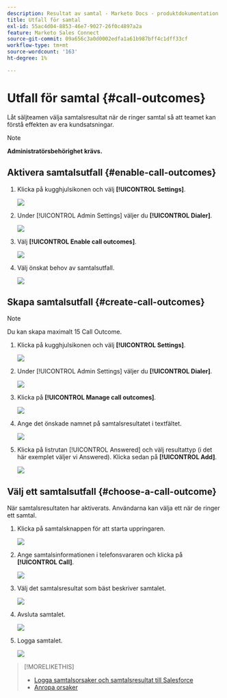 ```yaml
---
description: Resultat av samtal - Marketo Docs - produktdokumentation
title: Utfall för samtal
exl-id: 55ac4d04-8853-46e7-9027-26f0c4897a2a
feature: Marketo Sales Connect
source-git-commit: 09a656c3a0d0002edfa1a61b987bff4c1dff33cf
workflow-type: tm+mt
source-wordcount: '163'
ht-degree: 1%

---
```


# Utfall för samtal {#call-outcomes}

Låt säljteamen välja samtalsresultat när de ringer samtal så att teamet kan förstå effekten av era kundsatsningar.

>[!NOTE]
>
>**Administratörsbehörighet krävs.**

## Aktivera samtalsutfall {#enable-call-outcomes}

1. Klicka på kugghjulsikonen och välj **[!UICONTROL Settings]**.

   ![](assets/call-outcomes-1.png)

1. Under [!UICONTROL Admin Settings] väljer du **[!UICONTROL Dialer]**.

   ![](assets/call-outcomes-2.png)

1. Välj **[!UICONTROL Enable call outcomes]**.

   ![](assets/call-outcomes-3.png)

1. Välj önskat behov av samtalsutfall.

   ![](assets/call-outcomes-4.png)

## Skapa samtalsutfall {#create-call-outcomes}

>[!NOTE]
>
>Du kan skapa maximalt 15 Call Outcome.

1. Klicka på kugghjulsikonen och välj **[!UICONTROL Settings]**.

   ![](assets/call-outcomes-5.png)

1. Under [!UICONTROL Admin Settings] väljer du **[!UICONTROL Dialer]**.

   ![](assets/call-outcomes-6.png)

1. Klicka på **[!UICONTROL Manage call outcomes]**.

   ![](assets/call-outcomes-7.png)

1. Ange det önskade namnet på samtalsresultatet i textfältet.

   ![](assets/call-outcomes-8.png)

1. Klicka på listrutan [!UICONTROL Answered] och välj resultattyp (i det här exemplet väljer vi Answered). Klicka sedan på **[!UICONTROL Add]**.

   ![](assets/call-outcomes-9.png)

## Välj ett samtalsutfall {#choose-a-call-outcome}

När samtalsresultaten har aktiverats. Användarna kan välja ett när de ringer ett samtal.

1. Klicka på samtalsknappen för att starta uppringaren.

   ![](assets/call-outcomes-10.png)

1. Ange samtalsinformationen i telefonsvararen och klicka på **[!UICONTROL Call]**.

   ![](assets/call-outcomes-11.png)

1. Välj det samtalsresultat som bäst beskriver samtalet.

   ![](assets/call-outcomes-12.png)

1. Avsluta samtalet.

   ![](assets/call-outcomes-13.png)

1. Logga samtalet.

   ![](assets/call-outcomes-14.png)

>[!MORELIKETHIS]
>
>* [Logga samtalsorsaker och samtalsresultat till Salesforce](/help/marketo/product-docs/marketo-sales-connect/phone/log-call-reasons-and-call-outcomes-to-salesforce.md)
>* [Anropa orsaker](/help/marketo/product-docs/marketo-sales-connect/phone/call-reasons.md)
